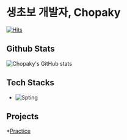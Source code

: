 # 생초보 개발자, Chopaky

[![Hits](https://hits.seeyoufarm.com/api/count/incr/badge.svg?url=https%3A%2F%2Fgithub.com%2FChopaky%2FChopaky%2F&count_bg=%2379C83D&title_bg=%23555555&icon=&icon_color=%23E7E7E7&title=hits&edge_flat=false)](https://hits.seeyoufarm.com)

## Github Stats
![Chopaky's GitHub stats](https://github-readme-stats.vercel.app/api?username=Chopaky)

## Tech Stacks
* ![Spting](https://img.shields.io/badge/Spring-6DB33F?style=for-the-badge&logo=spring&logoColor=white)

## Projects
*[Practice](https://github.com/Chopaky/fastcamp)
